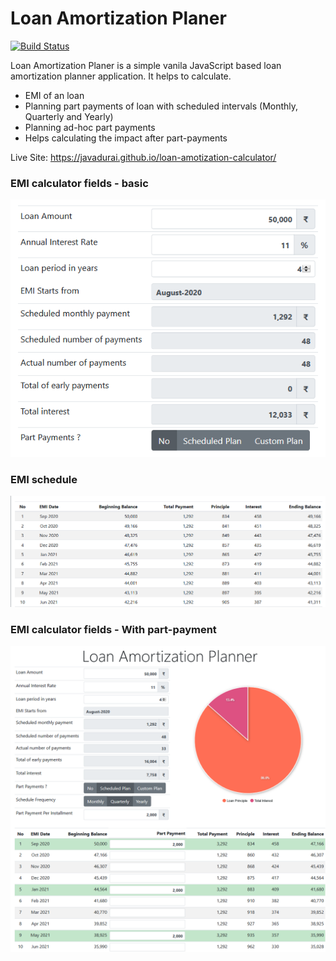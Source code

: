 # Loan Amortization Planer

[![Build Status](https://travis-ci.org/joemccann/dillinger.svg?branch=master)](https://javadurai.github.io/loan-amotization-calculator/)

Loan Amortization Planer is a simple vanila JavaScript based loan amortization planner application. It helps to calculate.

- EMI of an loan
- Planning part payments of loan with scheduled intervals (Monthly, Quarterly and Yearly)
- Planning ad-hoc part payments
- Helps calculating the impact after part-payments

Live Site: https://javadurai.github.io/loan-amotization-calculator/

### EMI calculator fields - basic

![image](./img/fields.png)

### EMI schedule

![image](./img/schedule.png)

### EMI calculator fields - With part-payment

![image](./img/part-payment.png)
